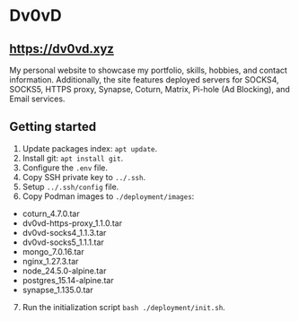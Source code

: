# Dv0vD
## https://dv0vd.xyz
My personal website to showcase my portfolio, skills, hobbies, and contact information. Additionally, the site features deployed servers for SOCKS4, SOCKS5, HTTPS proxy, Synapse, Coturn, Matrix, Pi-hole (Ad Blocking), and Email services.

## Getting started  
1) Update packages index: `apt update`.
2) Install git: `apt install git`.
3) Configure the `.env` file.
4) Copy SSH private key to `../.ssh`.
5) Setup `../.ssh/config` file.
6) Copy Podman images to `./deployment/images`:
- coturn_4.7.0.tar
- dv0vd-https-proxy_1.1.0.tar
- dv0vd-socks4_1.1.3.tar
- dv0vd-socks5_1.1.1.tar
- mongo_7.0.16.tar
- nginx_1.27.3.tar
- node_24.5.0-alpine.tar
- postgres_15.14-alpine.tar
- synapse_1.135.0.tar
7) Run the initialization script `bash ./deployment/init.sh`.
